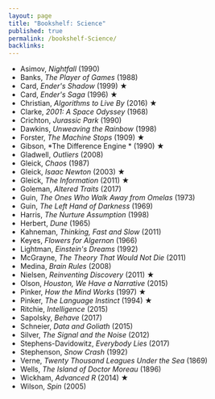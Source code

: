 ```yaml
---
layout: page
title: "Bookshelf: Science"
published: true
permalink: /bookshelf-Science/
backlinks: 
---
```


* Asimov, *Nightfall* (1990)
* Banks, *The Player of Games* (1988)
* Card, *Ender's Shadow* (1999) ★
* Card, *Ender's Saga* (1996) ★
* Christian, *Algorithms to Live By* (2016) ★
* Clarke, *2001: A Space Odyssey* (1968)
* Crichton, *Jurassic Park* (1990)
* Dawkins, *Unweaving the Rainbow* (1998)
* Forster, *The Machine Stops* (1909) ★
* Gibson, *The Difference Engine * (1990) ★
* Gladwell, *Outliers* (2008)
* Gleick, *Chaos* (1987)
* Gleick, *Isaac Newton* (2003) ★
* Gleick, *The Information* (2011) ★
* Goleman, *Altered Traits* (2017)
* Guin, *The Ones Who Walk Away from Omelas* (1973)
* Guin, *The Left Hand of Darkness* (1969)
* Harris, *The Nurture Assumption* (1998)
* Herbert, *Dune* (1965)
* Kahneman, *Thinking, Fast and Slow* (2011)
* Keyes, *Flowers for Algernon* (1966)
* Lightman, *Einstein's Dreams* (1992)
* McGrayne, *The Theory That Would Not Die* (2011)
* Medina, *Brain Rules* (2008)
* Nielsen, *Reinventing Discovery* (2011) ★
* Olson, *Houston, We Have a Narrative* (2015)
* Pinker, *How the Mind Works* (1997) ★
* Pinker, *The Language Instinct* (1994) ★
* Ritchie, *Intelligence* (2015)
* Sapolsky, *Behave* (2017)
* Schneier, *Data and Goliath* (2015)
* Silver, *The Signal and the Noise* (2012)
* Stephens-Davidowitz, *Everybody Lies* (2017)
* Stephenson, *Snow Crash* (1992)
* Verne, *Twenty Thousand Leagues Under the Sea* (1869)
* Wells, *The Island of Doctor Moreau* (1896)
* Wickham, *Advanced R* (2014) ★
* Wilson, *Spin* (2005)
